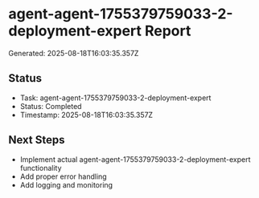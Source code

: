 # agent-agent-1755379759033-2-deployment-expert Report

Generated: 2025-08-18T16:03:35.357Z

## Status
- Task: agent-agent-1755379759033-2-deployment-expert
- Status: Completed
- Timestamp: 2025-08-18T16:03:35.357Z

## Next Steps
- Implement actual agent-agent-1755379759033-2-deployment-expert functionality
- Add proper error handling
- Add logging and monitoring
